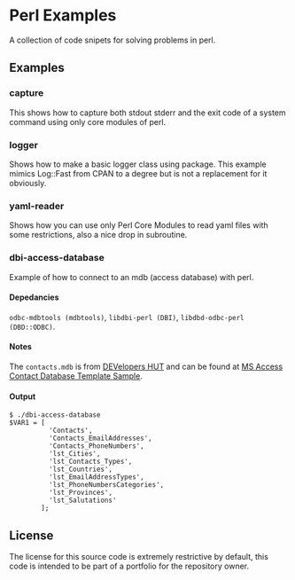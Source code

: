 # Perl Examples
A collection of code snipets for solving problems in perl.

## Examples
### capture
This shows how to capture both stdout stderr and the exit code of
a system command using only core modules of perl.

### logger
Shows how to make a basic logger class using package. This example
mimics Log::Fast from CPAN to a degree but is not a replacement for
it obviously.

### yaml-reader
Shows how you can use only Perl Core Modules to read yaml files with
some restrictions, also a nice drop in subroutine.

### dbi-access-database
Example of how to connect to an mdb (access database) with perl.

#### Depedancies
`odbc-mdbtools (mdbtools)`, `libdbi-perl (DBI)`, `libdbd-odbc-perl (DBD::ODBC)`.

#### Notes
The `contacts.mdb` is from [DEVelopers HUT](https://www.devhut.net/) and can
be found at [MS Access Contact Database Template Sample](https://www.devhut.net/2016/09/01/ms-access-contact-database-template-sample/).

#### Output
````
$ ./dbi-access-database
$VAR1 = [
          'Contacts',
          'Contacts_EmailAddresses',
          'Contacts_PhoneNumbers',
          'lst_Cities',
          'lst_Contacts_Types',
          'lst_Countries',
          'lst_EmailAddressTypes',
          'lst_PhoneNumbersCategories',
          'lst_Provinces',
          'lst_Salutations'
        ];
````

## License
The license for this source code is extremely restrictive by default, this code is intended to be part of a portfolio for the repository owner.
